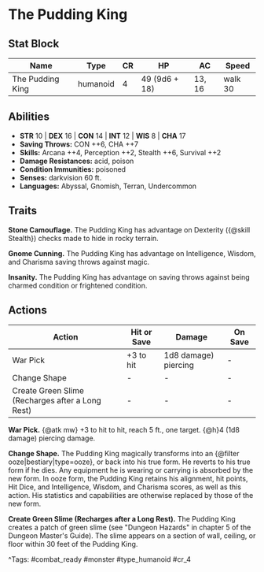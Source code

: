 # The Pudding King

## Stat Block

| Name | Type | CR | HP | AC | Speed |
|------|------|----|----|----|-------|
| The Pudding King | humanoid | 4 | 49 (9d6 + 18) | 13, 16 | walk 30 |

## Abilities

- **STR** 10 | **DEX** 16 | **CON** 14 | **INT** 12 | **WIS** 8 | **CHA** 17
- **Saving Throws:** CON ++6, CHA ++7  
- **Skills:** Arcana ++4, Perception ++2, Stealth ++6, Survival ++2  
- **Damage Resistances:** acid, poison  
- **Condition Immunities:** poisoned  
- **Senses:** darkvision 60 ft.  
- **Languages:** Abyssal, Gnomish, Terran, Undercommon

## Traits

**Stone Camouflage.** The Pudding King has advantage on Dexterity ({@skill Stealth}) checks made to hide in rocky terrain.

**Gnome Cunning.** The Pudding King has advantage on Intelligence, Wisdom, and Charisma saving throws against magic.

**Insanity.** The Pudding King has advantage on saving throws against being charmed condition or frightened condition.


## Actions

| Action | Hit or Save | Damage | On Save |
|--------|--------------|--------|----------|
| War Pick | +3 to hit | 1d8 damage) piercing | - |
| Change Shape | - | - | - |
| Create Green Slime (Recharges after a Long Rest) | - | - | - |

**War Pick.** {@atk mw} +3 to hit to hit, reach 5 ft., one target. {@h}4 (1d8 damage) piercing damage.

**Change Shape.** The Pudding King magically transforms into an {@filter ooze|bestiary|type=ooze}, or back into his true form. He reverts to his true form if he dies. Any equipment he is wearing or carrying is absorbed by the new form. In ooze form, the Pudding King retains his alignment, hit points, Hit Dice, and Intelligence, Wisdom, and Charisma scores, as well as this action. His statistics and capabilities are otherwise replaced by those of the new form.

**Create Green Slime (Recharges after a Long Rest).** The Pudding King creates a patch of green slime (see "Dungeon Hazards" in chapter 5 of the Dungeon Master's Guide). The slime appears on a section of wall, ceiling, or floor within 30 feet of the Pudding King.


^Tags: #combat_ready #monster #type_humanoid #cr_4